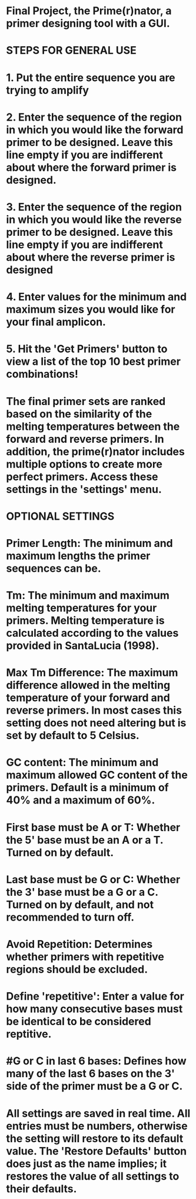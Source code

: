 # Final Project, the Prime(r)nator, a primer designing tool with a GUI.
#
# STEPS FOR GENERAL USE
#   1. Put the entire sequence you are trying to amplify
#   2. Enter the sequence of the region in which you would like the forward primer to be designed. Leave this line empty if you are indifferent about where the forward primer is designed.
#   3. Enter the sequence of the region in which you would like the reverse primer to be designed. Leave this line empty if you are indifferent about where the reverse primer is designed
#   4. Enter values for the minimum and maximum sizes you would like for your final amplicon.
#   5. Hit the 'Get Primers' button to view a list of the top 10 best primer combinations!
#
# The final primer sets are ranked based on the similarity of the melting temperatures between the forward and reverse primers. In addition, the prime(r)nator includes multiple options to create more perfect primers. Access these settings in the 'settings' menu.
#
# OPTIONAL SETTINGS
# Primer Length: The minimum and maximum lengths the primer sequences can be.

# Tm: The minimum and maximum melting temperatures for your primers. Melting temperature is calculated according to the values provided in SantaLucia (1998).

# Max Tm Difference: The maximum difference allowed in the melting temperature of your forward and reverse primers. In most cases this setting does not need altering but is set by default to 5 Celsius.

# GC content: The minimum and maximum allowed GC content of the primers. Default is a minimum of 40% and a maximum of 60%.

# First base must be A or T: Whether the 5' base must be an A or a T. Turned on by default.

# Last base must be G or C: Whether the 3' base must be a G or a C. Turned on by default, and not recommended to turn off.

# Avoid Repetition: Determines whether primers with repetitive regions should be excluded.

# Define 'repetitive': Enter a value for how many consecutive bases must be identical to be considered reptitive.

# #G or C in last 6 bases: Defines how many of the last 6 bases on the 3' side of the primer must be a G or C.

# All settings are saved in real time. All entries must be numbers, otherwise the setting will restore to its default value. The 'Restore Defaults' button does just as the name implies; it restores the value of all settings to their defaults.
